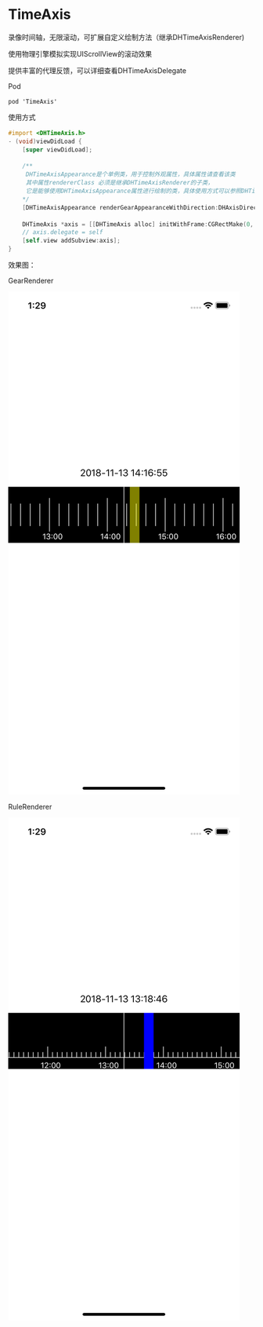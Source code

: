 # TimeAxis
录像时间轴，无限滚动，可扩展自定义绘制方法（继承DHTimeAxisRenderer)

使用物理引擎模拟实现UIScrollView的滚动效果

提供丰富的代理反馈，可以详细查看DHTimeAxisDelegate



Pod 

```
pod 'TimeAxis'
```



使用方式

```objective-c
#import <DHTimeAxis.h>
- (void)viewDidLoad {
    [super viewDidLoad];
    
    /**
     DHTimeAxisAppearance是个单例类，用于控制外观属性，具体属性请查看该类
     其中属性rendererClass 必须是继承DHTimeAxisRenderer的子类，
     它是能够使用DHTimeAxisAppearance属性进行绘制的类，具体使用方式可以参照DHTimeAxisGearRenderer或DHTimeAxisRuleRenderer的实现
    */
    [DHTimeAxisAppearance renderGearAppearanceWithDirection:DHAxisDirectionHorizontal];
    
    DHTimeAxis *axis = [[DHTimeAxis alloc] initWithFrame:CGRectMake(0, self.view.frame.size.height/2.0-100, self.view.frame.size.width, 100)];
    // axis.delegate = self
    [self.view addSubview:axis];
}
```



效果图：

GearRenderer

![GearRenderer](./ReadMeAssets/GearExample.png)

RuleRenderer

![RuleRenderer](./ReadMeAssets/RuleExample.png)
